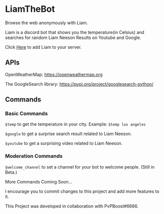 # LiamTheBot
Browse the web anonymously with Liam.

Liam is a discord bot that shows you the temperature(in Celsius) and searches for random Liam Neeson Results on Youtube and Google. 

Click [Here](https://discord.com/oauth2/authorize?client_id=835110826061856798&permissions=8&scope=bot) to add Liam to your server.

## APIs
OpenWeatherMap: https://openweathermap.org

The GoogleSearch library: https://pypi.org/project/googlesearch-python/

## Commands

### Basic Commands

`$temp` to get the temperature in your city. Example: `$temp los angeles`

`$google` to get a surprise search result related to Liam Neeson.

`$youtube` to get a surprising video related to Liam Neeson.

### Moderation Commands

`$welcome_channel` to set a channel for your bot to welcome people. (Still in Beta.)

More Commands Coming Soon...



I encourage you to commit changes to this project and add more features to it.

This Project was developed in collaboration with PvPBoost#6666.
